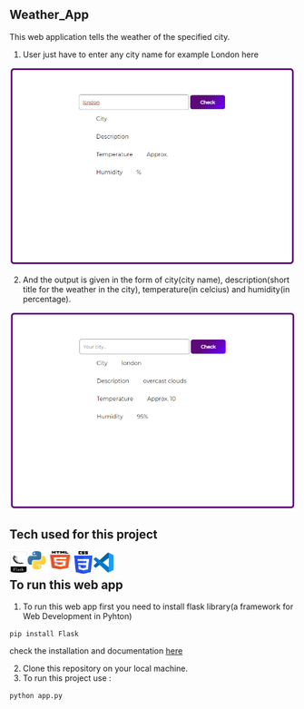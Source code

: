 ## Weather_App

This web application tells the weather of the specified city. 

1. User just have to enter any city name for example London here

![This is an image](static/city.png)
<br>

2. And the output is given in the form of city(city name), description(short title for the weather in the city), temperature(in celcius) and humidity(in percentage).

![This is an image](static/output.png)
<br>

## Tech used for this project
<a href="https://palletsprojects.com/p/flask/"> <img width="32" height="40" align="left" alt="Flask "  src="static/icons/flask.png" /> </a>
<a href="https://www.python.org/about/"> <img align="left" alt="Python"  src="static/icons/python.png" /> </a> 
<img width="50" height="32" align="left" alt="HTML5"  src="static/icons/html5.png" />
<img width="32" height="40" align="left" alt="CSS3"  src="static/icons/css.png" />
<a href="https://code.visualstudio.com/docs"> <img width="40" height="40" align="left" alt="VSCode"  src="static/icons/vscode.png" /> </a>
<br>

## To run this web app
1. To run this web app first you need to install flask library(a framework for Web Development in Pyhton)
```
pip install Flask
```
check the installation and documentation [here](https://pypi.org/project/Flask/)

2. Clone this repository on your local machine.
3. To run this project use : 
```
python app.py
```
